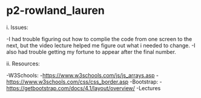 # p2-rowland_lauren

i. Issues:

-I had trouble figuring out how to complie the code from one screen to the next, but the video lecture helped me figure out what i needed to change. 
-I also had trouble getting my fortune to appear after the final number.

ii. Resources:

-W3Schools:
	-https://www.w3schools.com/js/js_arrays.asp
	-https://www.w3schools.com/css/css_border.asp
-Bootstrap:
	-https://getbootstrap.com/docs/4.1/layout/overview/
-Lectures